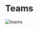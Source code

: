 # Teams
![teams](https://user-images.githubusercontent.com/54852796/127168040-65fc4094-71b5-4057-807d-b51a05b02aca.png)
